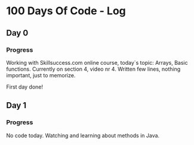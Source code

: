 # 100 Days Of Code - Log

## Day 0

### Progress
Working with Skillsuccess.com online course, today`s topic: Arrays, Basic functions.
Currently on section 4, video nr 4.
Written few lines, nothing important, just to memorize.

First day done!

## Day 1

### Progress
No code today. Watching and learning about methods in Java. 
